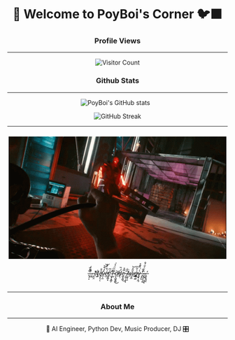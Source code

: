 <div align="center">
  <h1>👻 Welcome to PoyBoi's Corner 🐦‍⬛</h1>
</div>

<div align="center">
  <!-- <img src="https://komarev.com/ghpvc/?username=PoyBoi&color=green" alt="Profile views"/> -->
  
  <h3> Profile Views </h3>

  <hr />

  ![Visitor Count](https://profile-counter.glitch.me/PoyBoi/count.svg)
  
</div>

<div align="center">

  <h3> Github Stats </h3>

  <hr />

  <img 
    src="https://github-readme-stats.vercel.app/api?username=PoyBoi&show_icons=true&theme=radical"
    alt="PoyBoi's GitHub stats" 
    style="display: inline-block; margin-right: 10px;" />

  <a href="https://git.io/streak-stats">
    <img 
      src="https://github-readme-streak-stats.herokuapp.com?user=PoyBoi&theme=dark"
      alt="GitHub Streak" 
      style="display: inline-block;" />
  </a>
</div>

<div align="center">

  <hr />

  ### <img src="./images/cyberpunk-2077.gif">

  <!-- ###### <u> N̴̜͗̀̓ȩ̷̳̦̝̄̎̓v̸͖͒̌̑̈́̈͌ě̵͍̺̯̙̲̓̏̇r̴̯̞͔͑ ̷̆̾̈͜F̴͙̝͚̂̒͝à̷̰͔̤̖̟͙̊͑͂̕d̴̥͋ë̴̫͔̙̙̗̜̈́ ̴̝̮̼̜̱̀͌͘Ả̴̡̱̆w̸̖̫̿̿͌̈́̽̿ạ̶̼͋̍y̸͇̽͝ ̶̗̆̄.̸̫̤̘̂͆͗̈́̿̚.̸͕̣̼͂̍̎.̵̛̖̝̽̈̅̚ </u> -->
  ###### <u> .̶͓̠̝̔̂͒́̚͘.̶͖̏̔̈.̷̤̀ͅ ̷̥̩̤̇N̸͈͍͋e̸̘̥͉̊̐ͅv̴̹̖̲̒̒͊͝͝é̷͙̀̏̓̾̕r̸̲̟̳͙̾͆ ̷͕͓͙͇̦̌̍́F̷͖̋́̈́͐͗ạ̷̟̻̥̳̕͜͝d̴̟̜̒̏e̷͚͕̻̿̊͜ ̵͈͍̦̝͙͆͋Ȧ̴̧̱̙̱w̷̱̮̲̆͂̊͝á̶̳̜̳͐̃͠ỵ̵̨̥͎̼̹̀̇͗̀͊̊ ̶̡̛̭̰̒͒.̷̨̯͉̗̭͚͘.̴̧͍̹̩̹̥̀́̈́̋́̐.̶̙̦͓̝̓ͅ  </u>

  <hr />

</div>

<div align="center">
  <h3> About Me </h3>

  <hr />

  🤖 AI Engineer, Python Dev, Music Producer, DJ 🎛️
</div>

<!-- ## Skills

- **Programming Languages:** Python, JavaScript, C++
- **Web Development:** HTML, CSS, React, Node.js, Django
- **Databases:** MySQL, PostgreSQL, MongoDB
- **DevOps:** Docker, Kubernetes, CI/CD, AWS

## GitHub Stats

## Top Languages

![Top Languages](https://github-readme-stats.vercel.app/api/top-langs/?username=PoyBoi&layout=compact&theme=radical)

## Past Year "Un"Wrapped

![alt text](git-wrapped-PoyBoi(1).png)

## Projects

Here are some of my favorite projects:

- [Project 1](https://github.com/PoyBoi/project1) - Brief description of project 1.
- [Project 2](https://github.com/PoyBoi/project2) - Brief description of project 2.
- [Project 3](https://github.com/PoyBoi/project3) - Brief description of project 3.

## Connect with Me

- [LinkedIn](https://www.linkedin.com/in/your-linkedin)
- [Twitter](https://twitter.com/your-twitter)
- [Personal Website](https://your-website.com)

⚡ Fun fact: I love exploring new technologies and applying them to solve real-world problems! -->
